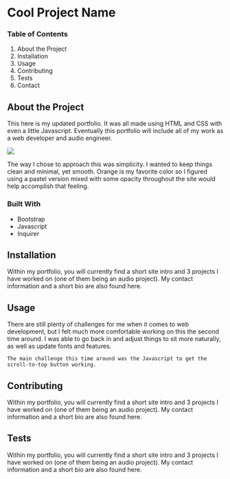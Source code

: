 <h1>
    Cool Project Name
</h1>

<h3>
    Table of Contents
</h3>

<ol>
    <li><a href="#" style= "text-decoration:none">About the Project</a></li>
    <li><a href="#" style= "text-decoration:none">Installation</a></li>
    <li><a href="#" style= "text-decoration:none">Usage</a></li>
    <li><a href="#" style= "text-decoration:none">Contributing</a></li>
    <li><a href="#" style= "text-decoration:none">Tests</a></li>
    <li><a href="#" style= "text-decoration:none">Contact</a></li>
</ol>
    
<h2>
    About the Project
</h2>
    
<p>
    This here is my updated portfolio. It was all made using HTML and CSS with even a little Javascript. Eventually this portfolio will include all of my work as a web developer and audio engineer.
</p>
    
<img src="Screen Shot 2020-12-07 at 10.33.46 PM.png">
    
<p>
    The way I chose to approach this was simplicity. I wanted to keep things clean and minimal, yet smooth. Orange is my favorite color so I figured using a pastel version mixed with some opacity throughout the site would help accomplish that feeling.
</p>

<h3>Built With</h3>

<ul>
    <li>Bootstrap</li>
    <li>Javascript</li>
    <li>Inquirer</li>
</ul>
    
<h2>
    Installation
</h2>
    
<p>
    Within my portfolio, you will currently find a short site intro and 3 projects I have worked on (one of them being an audio project). My contact information and a short bio are also found here.
</p>
    
<h2>
    Usage
</h2>
    
<p>
    There are still plenty of challenges for me when it comes to web development, but I felt much more comfortable working on this the second time around. I was able to go back in and adjust things to sit more naturally, as well as update fonts and features.
    
    The main challenge this time around was the Javascript to get the scroll-to-top button working.
</p>

<h2>
    Contributing
</h2>
    
<p>
    Within my portfolio, you will currently find a short site intro and 3 projects I have worked on (one of them being an audio project). My contact information and a short bio are also found here.
</p>

<h2>
    Tests
</h2>
    
<p>
    Within my portfolio, you will currently find a short site intro and 3 projects I have worked on (one of them being an audio project). My contact information and a short bio are also found here.
</p>